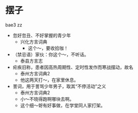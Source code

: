 # 摆子
bae3 zz
+ 忽好忽丑、不好掌握的青少年
  * 兴化方言词典
    - 这个～，要收拾咖！
+ （禁忌语）家伙：你这个～，不听话。
  * 泰县方言志
+ 疟疾旧称，患者因高热周期性、定时性发作而寒战摆动，故名
  * 泰州方言词典2
  - 他这两天打～，在家里休息。
+ 詈词，用于詈骂少年男子，取其“不停活动”之义
  * 泰州方言词典2
  - 小～不晓得跑啊哪块去啊。
  - 这个细～哿有好事做，在学堂同人家打架。

